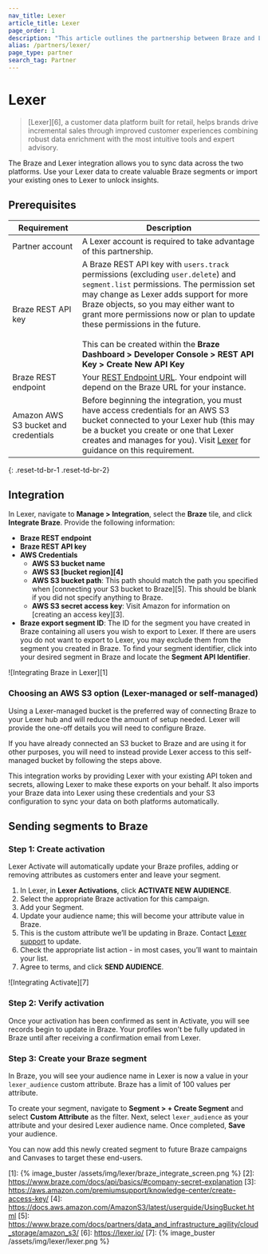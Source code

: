 ```yaml
---
nav_title: Lexer
article_title: Lexer
page_order: 1
description: "This article outlines the partnership between Braze and Lexer, a customer data platform that puts customer data in the hands of marketers to inspire experiences that drive sales."
alias: /partners/lexer/
page_type: partner
search_tag: Partner
---
```


# Lexer

> [Lexer][6], a customer data platform built for retail, helps brands drive incremental sales through improved customer experiences combining robust data enrichment with the most intuitive tools and expert advisory.

The Braze and Lexer integration allows you to sync data across the two platforms. Use your Lexer data to create valuable Braze segments or import your existing ones to Lexer to unlock insights. 

## Prerequisites

| Requirement | Description |
| ----------- | ----------- |
| Partner account | A Lexer account is required to take advantage of this partnership. |
| Braze REST API key | A Braze REST API key with `users.track` permissions (excluding `user.delete`) and `segment.list` permissions. The permission set may change as Lexer adds support for more Braze objects, so you may either want to grant more permissions now or plan to update these permissions in the future.<br><br> This can be created within the **Braze Dashboard > Developer Console > REST API Key > Create New API Key** |
| Braze REST endpoint | Your [REST Endpoint URL]({{site.baseurl}}/api/basics/#endpoints). Your endpoint will depend on the Braze URL for your instance. |
| Amazon AWS S3 bucket and credentials | Before beginning the integration, you must have access credentials for an AWS S3 bucket connected to your Lexer hub (this may be a bucket you create or one that Lexer creates and manages for you). Visit [Lexer](https://learn.lexer.io/docs/amazon-s3) for guidance on this requirement. |
{: .reset-td-br-1 .reset-td-br-2}

## Integration

In Lexer, navigate to **Manage > Integration**, select the **Braze** tile, and click **Integrate Braze**. Provide the following information:
- **Braze REST endpoint**
- **Braze REST API key**
- **AWS Credentials**
  - **AWS S3 bucket name**
  - **AWS S3 [bucket region][4]**
  - **AWS S3 bucket path**: This path should match the path you specified when [connecting your S3 bucket to Braze][5]. This should be blank if you did not specify anything to Braze.
  - **AWS S3 secret access key**: Visit Amazon for information on [creating an access key][3].
- **Braze export segment ID**: The ID for the segment you have created in Braze containing all users you wish to export to Lexer. If there are users you do not want to export to Lexer, you may exclude them from the segment you created in Braze. To find your segment identifier, click into your desired segment in Braze and locate the **Segment API Identifier**.

![Integrating Braze in Lexer][1]

### Choosing an AWS S3 option (Lexer-managed or self-managed)
Using a Lexer-managed bucket is the preferred way of connecting Braze to your Lexer hub and will reduce the amount of setup needed. Lexer will provide the one-off details you will need to configure Braze.

If you have already connected an S3 bucket to Braze and are using it for other purposes, you will need to instead provide Lexer access to this self-managed bucket by following the steps above.

This integration works by providing Lexer with your existing API token and secrets, allowing Lexer to make these exports on your behalf. It also imports your Braze data into Lexer using these credentials and your S3 configuration to sync your data on both platforms automatically.

## Sending segments to Braze

### Step 1: Create activation

Lexer Activate will automatically update your Braze profiles, adding or removing attributes as customers enter and leave your segment.

1. In Lexer, in **Lexer Activations**, click **ACTIVATE NEW AUDIENCE**.
2. Select the appropriate Braze activation for this campaign.
3. Add your Segment.
4. Update your audience name; this will become your attribute value in Braze.
5. This is the custom attribute we’ll be updating in Braze. Contact [Lexer support](support@lexer.io) to update.
6. Check the appropriate list action - in most cases, you’ll want to maintain your list.
7. Agree to terms, and click **SEND AUDIENCE**.

![Integrating Activate][7]

### Step 2: Verify activation

Once your activation has been confirmed as sent in Activate, you will see records begin to update in Braze. Your profiles won't be fully updated in Braze until after receiving a confirmation email from Lexer.

### Step 3: Create your Braze segment

In Braze, you will see your audience name in Lexer is now a value in your `lexer_audience` custom attribute. Braze has a limit of 100 values per attribute.

To create your segment, navigate to **Segment > + Create Segment** and select **Custom Attribute** as the filter. Next, select `lexer_audience` as your attribute and your desired Lexer audience name. Once completed, **Save** your audience.

You can now add this newly created segment to future Braze campaigns and Canvases to target these end-users.

[1]: {% image_buster /assets/img/lexer/braze_integrate_screen.png %}
[2]: https://www.braze.com/docs/api/basics/#company-secret-explanation
[3]: https://aws.amazon.com/premiumsupport/knowledge-center/create-access-key/
[4]: https://docs.aws.amazon.com/AmazonS3/latest/userguide/UsingBucket.html
[5]: https://www.braze.com/docs/partners/data_and_infrastructure_agility/cloud_storage/amazon_s3/
[6]: https://lexer.io/
[7]: {% image_buster /assets/img/lexer/lexer.png %}